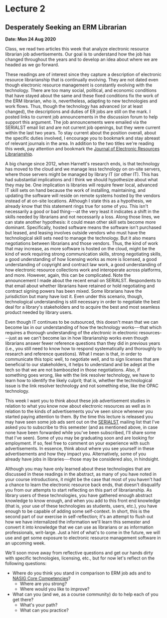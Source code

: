 # Lecture 2

## Desperately Seeking an ERM Librarian

**Date: Mon 24 Aug 2020** 

Class, we read two articles this week that analyze electronic resource
librarian job advertisements. Our goal is to understand how the job has changed
throughout the years and to develop an idea about where we are headed as we go forward.

These readings are of interest since they capture a description of electronic
resource librarianship that is continually evolving. They are not dated even
though electronic resource management is constantly evolving with the
technology. There are too many social, political, and economic conditions that
have stayed about the same and these fixed conditions fix the work of the ERM
librarian, who is, nevertheless, adapting to new technologies and work flows.
Thus, though the technology has advanced (or at least changed), the
descriptions and duties of ER jobs are still on the mark. I posted links to
current job announcements in the discussion forum to help support this
argument. The job announcements were emailed via the SERIALST email list and
are not current job openings, but they were current within the last two years.
To stay current about the position overall, about the specific duties involved,
I encourage you to bookmark and stay abreast of relevant journals in the area.
In addition to the two titles we're reading this week, pay attention and
bookmark the [Journal of Electronic Resources Librarianship][1]. 

A big change since 2012, when Harnett's research ends, is that technology has
moved to the cloud and we manage less technology on on-site servers, where
those servers might be managed by library IT (or other IT). This has had
substantial implications and I think we should hypothesize about what they may
be. One implication is libraries will require fewer local, advanced IT skill
sets on hand because the work of installing, maintaining, and updating the
software will reside on remote systems hosted by the vendors instead of at
on-site locations. Although I state this as a hypothesis, we already know that
this statement rings true for some of you. This isn't necessarily a good or bad
thing---at the very least it indicates a shift in the skills needed by
librarians and not necessarily a loss. Along those lines, we can state another
hypothesis: it could mean other skill sets become more dominant. Specifically,
hosted software means the software isn't purchased but leased, and leasing
involves outside vendors who must have the technological skill sets need to
manage the technology. But it also means negotiations between librarians and
those vendors. Thus, the kind of work that may increase, as more software is
hosted on the cloud, might be the kind of work requiring strong communication
skills, strong negotiating skills, a good understanding of how licensing works
as more is licensed, a good understanding of copyright and contract law work,
a good understanding of how electronic resource collections work and
interoperate across platforms, and more. However, again, this can be
complicated. Note the announcement I made about the recent email on SERIALST.
Respondents to that email about whether librarians have retained or hold
negotiating and contract signing powers has been mixed. Some librarians have
the jurisdiction but many have lost it. Even under this scenario, though,
technological understanding is still necessary in order to negotiate the best
deal for a library's stakeholders and to acquire the best and most seamless
product needed by library users.

Even though IT continues to be outsourced, this doesn't mean that we can become
lax in our understanding of how the technology works---that which requires
a thorough understanding of the *electronic* in electronic resources---just as
we can't become lax in how librarianship works even though librarians answer
fewer reference questions than they did in previous years (i.e., you still need
to know how to respond systematically and thoroughly to research and reference
questions). What I mean is that, in order to communicate this topic well, to
negotiate well, and to sign licenses that are beneficial to our stakeholders,
it helps to understand and be adept at the tech so that we are not bamboozled
in those negotiations. Also, if something goes wrong, like with the link
resolver technology, we have to learn how to identify the likely culprit; that
is, whether the technological issue is the link resolver technology and not
something else, like the OPAC technology.

This week I want you to think about these job advertisement studies in relation
to what you know now about electronic resources as well as in relation to the
kinds of advertisements you've seen since whenever you started paying attention
to them. By the time this lecture is released you may have seen some job ads
sent out on the [SERIALST][3] mailing list that I've asked you to subscribe to
this semester (and as mentioned above, in case none have been forwarded while
you've been subscribed, I'll share some that I've seen). Some of you may be
graduating soon and are looking for employment. If so, feel free to comment on
your experience with such advertisements. In essence, think about where you see
yourself in these advertisements and how they impact you. Alternatively, some
of you already have jobs in libraries---those may be considered also, in
hindsight.

Although you may have only learned about these technologies that are discussed
in these readings in the abstract, as many of you have noted in your course
introductions, it might be the case that most of you haven't had a chance to
learn the electronic resource back ends, that doesn't disqualify you from our
attempts to start reflecting on this part of librarianship. As library users of
these technologies, you have gathered enough abstract knowledge to know enough,
and when you add to this front end knowledge (that is, your use of these
technologies as students, users, etc.), you have enough to be capable of adding
some self-context. In short, this is the second part of our exercise in
self-reflection; it's an attempt to flush out how we have internalized the
information we'll learn this semester and convert it into knowledge that we can
use as librarians or as information professionals, writ-large. Just a hint of
what's to come in the future, we will use and get some exposure to electronic
resource management software in an upcoming week.

We'll soon move away from reflective questions and get our hands dirty with
specific technologies, licensing, etc., but for now let's reflect on the
following questions:

- Where do you think you stand in comparison to ERM job ads and to [NASIG Core Competencies][2]?
  - Where are you strong?
  - Where would you like to improve?
- What can you (and we, as a course community) do to help each of you
  get there?
  - What's your path?
  - What can you practice?

[1]:https://www.tandfonline.com/toc/wacq20/current
[2]:https://www.nasig.org/Competencies-Eresources
[3]:https://www.nasig.org/SERIALST
